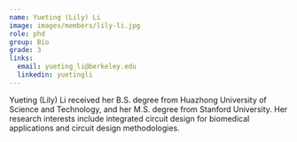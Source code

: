 ```yaml
---
name: Yueting (Lily) Li
image: images/members/lily-li.jpg
role: phd
group: Bio
grade: 3
links:
  email: yueting_li@berkeley.edu
  linkedin: yuetingli
---
```


Yueting (Lily) Li received her B.S. degree from Huazhong University of Science and Technology, and her M.S. degree from Stanford University. Her research interests include integrated circuit design for biomedical applications and circuit design methodologies.


